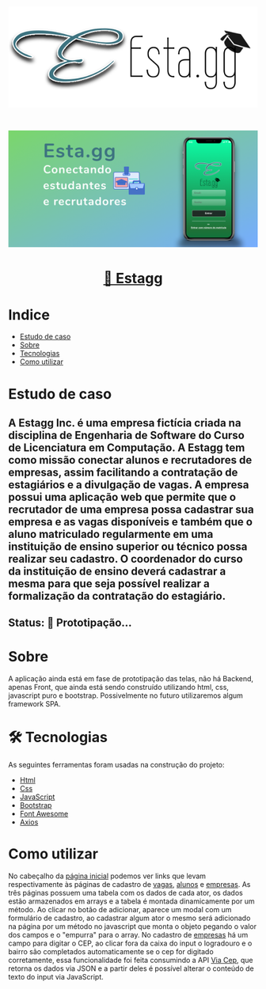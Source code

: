 <h1 align="center">
  <img alt="Estagg logo" title="#Estagg-logo" src="Frontend/img/estagg-horizontal.svg" />
</h1>
<h1 align="center">
  <img alt="Estagg" title="#Estagg" src="assets/banner.png" />
</h1>
<h1 align="center">
    <a href="https://torugomarega.github.io/Estagg/">🔗 Estagg</a>
</h1>



# Indice

<!--ts-->
   * [Estudo de caso](#estudo-de-caso)
   * [Sobre](#sobre)
   * [Tecnologias](#-tecnologias)
   * [Como utilizar](#como-utilizar)
<!--te-->

# Estudo de caso
## A Estagg Inc. é uma empresa fictícia criada na disciplina de Engenharia de Software do Curso de Licenciatura em Computação. A Estagg tem como missão conectar alunos e recrutadores de empresas, assim facilitando a contratação de estagiários e a divulgação de vagas. A empresa possui uma aplicação web que permite que o recrutador de uma empresa possa cadastrar sua empresa e as vagas disponíveis e também que o aluno matriculado regularmente em uma instituição de ensino superior ou técnico possa realizar seu cadastro. O coordenador do curso da instituição de ensino deverá cadastrar a mesma para que seja possível realizar a formalização da contratação do estagiário.

##	Status: 🚀 Prototipação...

# Sobre
A aplicação ainda está em fase de prototipação das telas, não há Backend, apenas Front, que ainda está sendo construído utilizando html, css, javascript puro e bootstrap. Possivelmente no futuro utilizaremos algum framework SPA.

# 🛠 Tecnologias

As seguintes ferramentas foram usadas na construção do projeto:

- [Html](https://developer.mozilla.org/pt-BR/docs/Web/HTML)
- [Css](https://developer.mozilla.org/pt-BR/docs/Web/CSS)
- [JavaScript](https://developer.mozilla.org/pt-BR/docs/Web/JavaScript)
- [Bootstrap](https://getbootstrap.com)
- [Font Awesome](https://fontawesome.com)
- [Axios](https://axios-http.com/ptbr/docs/intro)

# Como utilizar
No cabeçalho da [página inicial](https://torugomarega.github.io/Estagg/) podemos ver links que levam respectivamente às páginas de cadastro de [vagas](https://torugomarega.github.io/Estagg/Frontend/vagas.html), [alunos](https://torugomarega.github.io/Estagg/Frontend/alunos.html) e [empresas](https://torugomarega.github.io/Estagg/Frontend/empresas.html). As três páginas possuem uma tabela com os dados de cada ator, os dados estão armazenados em arrays e a tabela é montada dinamicamente por um método. Ao clicar no botão de adicionar, aparece um modal com um formulário de cadastro, ao cadastrar algum ator o mesmo será adicionado na página por um método no javascript que monta o objeto pegando o valor dos campos e o "empurra" para o array. No cadastro de [empresas](https://torugomarega.github.io/Estagg/Frontend/empresas.html) há um campo para digitar o CEP, ao clicar fora da caixa do input o logradouro e o bairro são completados automaticamente se o cep for digitado corretamente, essa funcionalidade foi feita consumindo a API [Via Cep](https://viacep.com.br), que retorna os dados via JSON e a partir deles é possível alterar o conteúdo de texto do input via JavaScript.
